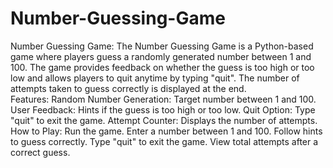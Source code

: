 # Number-Guessing-Game
Number Guessing Game:
The Number Guessing Game is a Python-based game where players guess a randomly generated number between 1 and 100. The game provides feedback on whether the guess is too high or too low and allows players to quit anytime by typing "quit". The number of attempts taken to guess correctly is displayed at the end.
</br>
Features:
Random Number Generation: Target number between 1 and 100.
User Feedback: Hints if the guess is too high or too low.
Quit Option: Type "quit" to exit the game.
Attempt Counter: Displays the number of attempts.
</br>
How to Play:
Run the game.
Enter a number between 1 and 100.
Follow hints to guess correctly.
Type "quit" to exit the game.
View total attempts after a correct guess.
